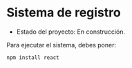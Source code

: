 <h1>Sistema de registro</h1>

  - Estado del proyecto: En construcción. 

  Para ejecutar el sistema, debes poner:
  
  ```npm install react```

  
